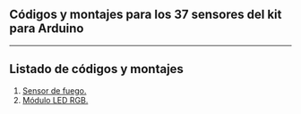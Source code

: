 <h2>Códigos y montajes para los 37 sensores del kit para Arduino</h2>

---

<h2>Listado de códigos y montajes</h2>

<ol>
    <li><a href="https://github.com/santiagoramirez10/Kit_37Sensores/tree/main/7_Fuego">Sensor de fuego.</a></li>
    <li><a href="https://github.com/santiagoramirez10/Kit_37Sensores/tree/main/13_LED_RGB">Módulo LED RGB.</a></li>
</ol>